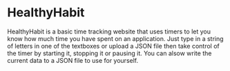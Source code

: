 # HealthyHabit
HealthyHabit is a basic time tracking website that uses timers to let you know how much time you have spent on an application. Just type in a string of letters in one of the textboxes or upload a JSON file then take control of the timer by starting it, stopping it or pausing it. You can alsow write the current data to a JSON file to use for yourself.
